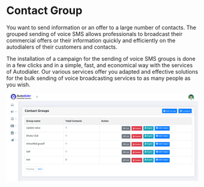 # Contact Group

You want to send information or an offer to a large number of contacts. The grouped sending of voice SMS allows professionals to broadcast their commercial offers or their information quickly and efficiently on the autodialers of their customers and contacts.

The installation of a campaign for the sending of voice SMS groups is done in a few clicks and in a simple, fast, and economical way with the services of Autodialer. Our various services offer you adapted and effective solutions for the bulk sending of voice broadcasting services to as many people as you wish.

![image](img/17.png)
